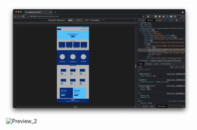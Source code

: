 ![Preview](https://github.com/IFalcoNI/OktenWebHomework/blob/main/H5_HTML/Additional/Preview.png)
![Preview_2](https://github.com/IFalcoNI/OktenWebHomework/blob/main/H5_HTML/Additional/Preview_2.png)
